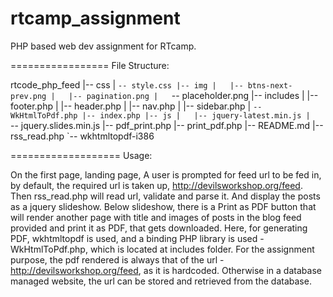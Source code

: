 rtcamp_assignment
=================

PHP based web dev assignment for RTcamp.

=================
File Structure:

rtcode_php_feed
|-- css
|   `-- style.css
|-- img
|   |-- btns-next-prev.png
|   |-- pagination.png
|   `-- placeholder.png
|-- includes
|   |-- footer.php
|   |-- header.php
|   |-- nav.php
|   |-- sidebar.php
|   `-- WkHtmlToPdf.php
|-- index.php
|-- js
|   |-- jquery-latest.min.js
|   `-- jquery.slides.min.js
|-- pdf_print.php
|-- print_pdf.php
|-- README.md
|-- rss_read.php
`-- wkhtmltopdf-i386


===================
Usage:

On the first page, landing page, A user is prompted for feed url to be fed in, by default, 
the required url is taken up, http://devilsworkshop.org/feed.
Then rss_read.php will read url, validate and parse it. And display the posts as a jquery slideshow.
Below slideshow, there is a Print as PDF button that will
render another page with title and images of posts in the blog feed provided and print it as PDF, that gets downloaded.
Here, for generating PDF, wkhtmltopdf is used, and a binding PHP library is used - WkHtmlToPdf.php, 
which is located at includes folder.
For the assignment purpose, the pdf rendered is always that of the url - http://devilsworkshop.org/feed, 
as it is hardcoded.  Otherwise in a database managed website, the url can be stored and retrieved from the database.
